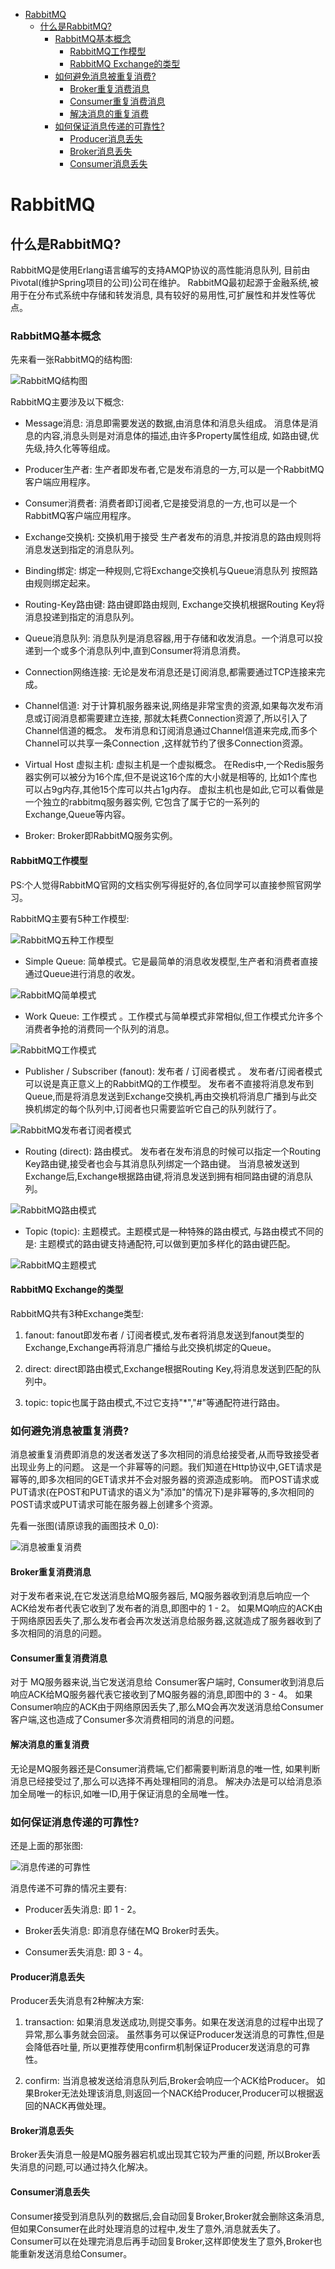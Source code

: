 <!-- TOC -->

 * [RabbitMQ](#rabbitmq)
    * [什么是RabbitMQ?](#什么是rabbitmq)
       * [RabbitMQ基本概念](#rabbitmq基本概念)
          * [RabbitMQ工作模型](#rabbitmq工作模型)
          * [RabbitMQ Exchange的类型](#rabbitmq-exchange的类型)
       * [如何避免消息被重复消费?](#如何避免消息被重复消费)
          * [Broker重复消费消息](#broker重复消费消息)
          * [Consumer重复消费消息](#consumer重复消费消息)
          * [解决消息的重复消费](#解决消息的重复消费)
       * [如何保证消息传递的可靠性?](#如何保证消息传递的可靠性)
          * [Producer消息丢失](#producer消息丢失)
          * [Broker消息丢失](#broker消息丢失)
          * [Consumer消息丢失](#consumer消息丢失)

<!-- /TOC -->

# RabbitMQ

## 什么是RabbitMQ?
RabbitMQ是使用Erlang语言编写的支持AMQP协议的高性能消息队列,
目前由Pivotal(维护Spring项目的公司)公司在维护。
RabbitMQ最初起源于金融系统,被用于在分布式系统中存储和转发消息,
具有较好的易用性,可扩展性和并发性等优点。


### RabbitMQ基本概念
先来看一张RabbitMQ的结构图: 

![RabbitMQ结构图](../img/mq/rabbitmq/RabbitMQ内部结构.png)

RabbitMQ主要涉及以下概念:

- Message消息: 消息即需要发送的数据,由消息体和消息头组成。
消息体是消息的内容,消息头则是对消息体的描述,由许多Property属性组成,
如路由键,优先级,持久化等等组成。

- Producer生产者: 生产者即发布者,它是发布消息的一方,可以是一个RabbitMQ客户端应用程序。

- Consumer消费者: 消费者即订阅者,它是接受消息的一方,也可以是一个RabbitMQ客户端应用程序。

- Exchange交换机: 交换机用于接受 生产者发布的消息,并按消息的路由规则将消息发送到指定的消息队列。

- Binding绑定: 绑定一种规则,它将Exchange交换机与Queue消息队列 按照路由规则绑定起来。

- Routing-Key路由键: 路由键即路由规则, Exchange交换机根据Routing Key将消息投递到指定的消息队列。

- Queue消息队列: 消息队列是消息容器,用于存储和收发消息。一个消息可以投递到一个或多个消息队列中,直到Consumer将消息消费。

- Connection网络连接: 无论是发布消息还是订阅消息,都需要通过TCP连接来完成。 

- Channel信道: 对于计算机服务器来说,网络是非常宝贵的资源,如果每次发布消息或订阅消息都需要建立连接,
那就太耗费Connection资源了,所以引入了Channel信道的概念。
发布消息和订阅消息通过Channel信道来完成,而多个Channel可以共享一条Connection
,这样就节约了很多Connection资源。

- Virtual Host 虚拟主机: 虚拟主机是一个虚拟概念。 
在Redis中,一个Redis服务器实例可以被分为16个库,但不是说这16个库的大小就是相等的,
比如1个库也可以占9g内存,其他15个库可以共占1g内存。
虚拟主机也是如此,它可以看做是一个独立的rabbitmq服务器实例,
它包含了属于它的一系列的Exchange,Queue等内容。

- Broker: Broker即RabbitMQ服务实例。


#### RabbitMQ工作模型

PS:个人觉得RabbitMQ官网的文档实例写得挺好的,各位同学可以直接参照官网学习。

RabbitMQ主要有5种工作模型:

![RabbitMQ五种工作模型](../img/mq/rabbitmq/RabbitMQ五种工作模型.png)

- Simple Queue: 简单模式。它是最简单的消息收发模型,生产者和消费者直接通过Queue进行消息的收发。

![RabbitMQ简单模式](../img/mq/rabbitmq/RabbitMQ简单模式.png)

- Work Queue: 工作模式 。工作模式与简单模式非常相似,但工作模式允许多个消费者争抢的消费同一个队列的消息。

![RabbitMQ工作模式](../img/mq/rabbitmq/RabbitMQ工作模式.png)


- Publisher / Subscriber (fanout): 发布者 / 订阅者模式 。
发布者/订阅者模式可以说是真正意义上的RabbitMQ的工作模型。 
发布者不直接将消息发布到Queue,而是将消息发送到Exchange交换机,再由交换机将消息广播到与此交换机绑定的每个队列中,订阅者也只需要监听它自己的队列就行了。

![RabbitMQ发布者订阅者模式](../img/mq/rabbitmq/RabbitMQ发布者订阅者模式.png)

- Routing (direct): 路由模式。 发布者在发布消息的时候可以指定一个Routing Key路由键,接受者也会与其消息队列绑定一个路由键。
当消息被发送到Exchange后,Exchange根据路由键,将消息发送到拥有相同路由键的消息队列。

![RabbitMQ路由模式](../img/mq/rabbitmq/RabbitMQ路由模式.png)

- Topic (topic): 主题模式。主题模式是一种特殊的路由模式,
与路由模式不同的是: 主题模式的路由键支持通配符,可以做到更加多样化的路由键匹配。

![RabbitMQ主题模式](../img/mq/rabbitmq/RabbitMQ主题模式.png)

#### RabbitMQ Exchange的类型
RabbitMQ共有3种Exchange类型:

1. fanout: fanout即发布者 / 订阅者模式,发布者将消息发送到fanout类型的Exchange,Exchange再将消息广播给与此交换机绑定的Queue。

2. direct: direct即路由模式,Exchange根据Routing Key,将消息发送到匹配的队列中。

3. topic: topic也属于路由模式,不过它支持"*","#"等通配符进行路由。


### 如何避免消息被重复消费?

消息被重复消费即消息的发送者发送了多次相同的消息给接受者,从而导致接受者出现业务上的问题。
这是一个非幂等的问题。我们知道在Http协议中,GET请求是幂等的,即多次相同的GET请求并不会对服务器的资源造成影响。
而POST请求或PUT请求(在POST和PUT请求的语义为"添加"的情况下)是非幂等的,多次相同的POST请求或PUT请求可能在服务器上创建多个资源。

先看一张图(请原谅我的画图技术 0_0):

![消息被重复消费](../img/mq/rabbitmq/消息重复消费.png)

#### Broker重复消费消息

对于发布者来说,在它发送消息给MQ服务器后,
MQ服务器收到消息后响应一个ACK给发布者代表它收到了发布者的消息,即图中的 1 - 2。
如果MQ响应的ACK由于网络原因丢失了,那么发布者会再次发送消息给服务器,这就造成了服务器收到了多次相同的消息的问题。 


#### Consumer重复消费消息
对于 MQ服务器来说,当它发送消息给 Consumer客户端时,
Consumer收到消息后响应ACK给MQ服务器代表它接收到了MQ服务器的消息,即图中的 3 - 4。
如果Consumer响应的ACK由于网络原因丢失了,那么MQ会再次发送消息给Consumer客户端,这也造成了Consumer多次消费相同的消息的问题。


#### 解决消息的重复消费
无论是MQ服务器还是Consumer消费端,它们都需要判断消息的唯一性,
如果判断消息已经接受过了,那么可以选择不再处理相同的消息。
解决办法是可以给消息添加全局唯一的标识,如唯一ID,用于保证消息的全局唯一性。


### 如何保证消息传递的可靠性?

还是上面的那张图:

![消息传递的可靠性](../img/mq/rabbitmq/消息重复消费.png)

消息传递不可靠的情况主要有: 

- Producer丢失消息: 即 1 - 2。

- Broker丢失消息: 即消息存储在MQ Broker时丢失。

- Consumer丢失消息: 即 3 - 4。


#### Producer消息丢失
Producer丢失消息有2种解决方案: 

1. transaction: 如果消息发送成功,则提交事务。如果在发送消息的过程中出现了异常,那么事务就会回滚。
虽然事务可以保证Producer发送消息的可靠性,但是会降低吞吐量,
所以更推荐使用confirm机制保证Producer发送消息的可靠性。

2. confirm: 当消息被发送给消息队列后,Broker会响应一个ACK给Producer。
如果Broker无法处理该消息,则返回一个NACK给Producer,Producer可以根据返回的NACK再做处理。


#### Broker消息丢失
Broker丢失消息一般是MQ服务器宕机或出现其它较为严重的问题,
所以Broker丢失消息的问题,可以通过持久化解决。


#### Consumer消息丢失
Consumer接受到消息队列的数据后,会自动回复Broker,Broker就会删除这条消息,
但如果Consumer在此时处理消息的过程中,发生了意外,消息就丢失了。
Consumer可以在处理完消息后再手动回复Broker,这样即使发生了意外,Broker也能重新发送消息给Consumer。
